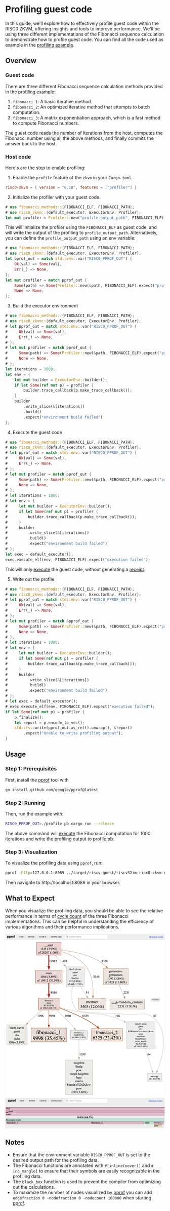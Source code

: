 # Profiling guest code

In this guide, we'll explore how to effectively profile guest code within the RISC0 ZKVM, offering insights and tools to improve performance.
We'll be using three different implementations of the Fibonacci sequence calculation to demonstrate how to profile guest code.
You can find all the code used as example in the [profiling example].

## Overview

### Guest code

There are three different Fibonacci sequence calculation methods provided in the [profiling example]:

1. `fibonacci_1`: A basic iterative method.
2. `fibonacci_2`: An optimized iterative method that attempts to batch computation.
3. `fibonacci_3`: A matrix exponentiation approach, which is a fast method to compute Fibonacci numbers.

The guest code reads the number of iterations from the host, computes the Fibonacci number using all the above methods, and finally commits the answer back to the host.

### Host code

Here's are the step to enable profiling:

1. Enable the `profile` feature of the `zkvm` in your `Cargo.toml`.

```toml
risc0-zkvm = { version = "0.18", features = ["profiler"] }
```

2. Initialize the profiler with your guest code.

```rust
# use fibonacci_methods::{FIBONACCI_ELF, FIBONACCI_PATH};
# use risc0_zkvm::{default_executor, ExecutorEnv, Profiler};
let mut profiler = Profiler::new("profile_output_path", FIBONACCI_ELF);
```

This will initialize the profiler using the `FIBONACCI_ELF` as guest code, and will write the output of the profiling to `profile_output_path`.
Alternatively, you can define the `profile_output_path` using an env variable:

```rust
# use fibonacci_methods::{FIBONACCI_ELF, FIBONACCI_PATH};
# use risc0_zkvm::{default_executor, ExecutorEnv, Profiler};
let pprof_out = match std::env::var("RISC0_PPROF_OUT") {
    Ok(val) => Some(val),
    Err(_) => None,
};
let mut profiler = match pprof_out {
    Some(path) => Some(Profiler::new(&path, FIBONACCI_ELF).expect("profiler creation failed")),
    None => None,
};
```

3. Build the executor environment

```rust
# use fibonacci_methods::{FIBONACCI_ELF, FIBONACCI_PATH};
# use risc0_zkvm::{default_executor, ExecutorEnv, Profiler};
# let pprof_out = match std::env::var("RISC0_PPROF_OUT") {
#     Ok(val) => Some(val),
#     Err(_) => None,
# };
# let mut profiler = match pprof_out {
#     Some(path) => Some(Profiler::new(&path, FIBONACCI_ELF).expect("profiler creation failed")),
#     None => None,
# };
let iterations = 1000;
let env = {
    let mut builder = ExecutorEnv::builder();
    if let Some(ref mut p) = profiler {
        builder.trace_callback(p.make_trace_callback());
    }
    builder
        .write_slice(&[iterations])
        .build()
        .expect("environment build failed")
};
```

4. Execute the guest code

```rust
# use fibonacci_methods::{FIBONACCI_ELF, FIBONACCI_PATH};
# use risc0_zkvm::{default_executor, ExecutorEnv, Profiler};
# let pprof_out = match std::env::var("RISC0_PPROF_OUT") {
#     Ok(val) => Some(val),
#     Err(_) => None,
# };
# let mut profiler = match pprof_out {
#     Some(path) => Some(Profiler::new(&path, FIBONACCI_ELF).expect("profiler creation failed")),
#     None => None,
# };
# let iterations = 1000;
# let env = {
#     let mut builder = ExecutorEnv::builder();
#     if let Some(ref mut p) = profiler {
#         builder.trace_callback(p.make_trace_callback());
#     }
#     builder
#         .write_slice(&[iterations])
#         .build()
#         .expect("environment build failed")
# };
let exec = default_executor();
exec.execute_elf(env, FIBONACCI_ELF).expect("execution failed");
```

This will only [execute] the guest code, without generating a [receipt].

5. Write out the profile

```rust
# use fibonacci_methods::{FIBONACCI_ELF, FIBONACCI_PATH};
# use risc0_zkvm::{default_executor, ExecutorEnv, Profiler};
# let pprof_out = match std::env::var("RISC0_PPROF_OUT") {
#     Ok(val) => Some(val),
#     Err(_) => None,
# };
# let mut profiler = match &pprof_out {
#     Some(path) => Some(Profiler::new(&path, FIBONACCI_ELF).expect("profiler creation failed")),
#     None => None,
# };
# let iterations = 1000;
# let env = {
#     let mut builder = ExecutorEnv::builder();
#     if let Some(ref mut p) = profiler {
#         builder.trace_callback(p.make_trace_callback());
#     }
#     builder
#         .write_slice(&[iterations])
#         .build()
#         .expect("environment build failed")
# };
# let exec = default_executor();
# exec.execute_elf(env, FIBONACCI_ELF).expect("execution failed");
if let Some(ref mut p) = profiler {
    p.finalize();
    let report = p.encode_to_vec();
    std::fs::write(pprof_out.as_ref().unwrap(), &report)
        .expect("Unable to write profiling output");
}
```

## Usage

### Step 1: Prerequisites

First, install the [pprof] tool with

```bash
go install github.com/google/pprof@latest
```

### Step 2: Running

Then, run the example with:

```bash
RISC0_PPROF_OUT=./profile.pb cargo run --release
```

The above command will [execute] the Fibonacci computation for 1000 iterations and write the profiling output to profile.pb.

### Step 3: Visualization

To visualize the profiling data using `pprof`, run:

```bash
pprof -http=127.0.0.1:8089 ../target/riscv-guest/riscv32im-risc0-zkvm-elf/release/fibonacci profile.pb
```

Then navigate to http://localhost:8089 in your browser.

## What to Expect

When you visualize the profiling data, you should be able to see the relative performance in terms of [cycle count] of the three Fibonacci implementations.
This can be helpful in understanding the efficiency of various algorithms and their performance implications.

![Graph](../../img/profiling_graph.png)
![Flamegraph](../../img/profiling_flamegraph.png)

## Notes

- Ensure that the environment variable `RISC0_PPROF_OUT` is set to the desired output path for the profiling data.
- The Fibonacci functions are annotated with `#[inline(never)]` and `#[no_mangle]` to ensure that their symbols are easily recognizable in the profiling data.
- The `black_box` function is used to prevent the compiler from optimizing out the calculations.
- To maximize the number of nodes visualized by [pprof] you can add `-edgefraction 0 -nodefraction 0 -nodecount 100000` when starting [pprof].

[profiling example]: https://github.com/risc0/risc0/examples/profiling
[pprof]: https://github.com/google/pprof
[receipt]: /terminology#receipt
[cycle count]: /terminology#clock-cycles
[execute]: /terminology#execute

